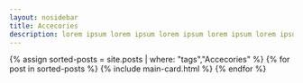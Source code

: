 ```yaml
--- 
layout: nosidebar
title: Accecories
description: lorem ipsum lorem ipsum lorem ipsum lorem ipsum lorem ipsum lorem ipsum lorem ipsum lorem ipsum
---
```



{% assign sorted-posts = site.posts | where: "tags","Accecories" %}
{% for post in sorted-posts %}
{% include main-card.html %}
{% endfor %}